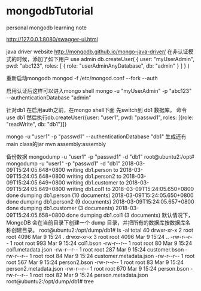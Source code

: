 # mongodbTutorial
personal mongodb learning note

http://127.0.0.1:8080/swagger-ui.html

java driver website http://mongodb.github.io/mongo-java-driver/
在非认证模式的时候，添加了如下用户
use admin
db.createUser(
  {
    user: "myUserAdmin",
    pwd: "abc123",
    roles: [ { role: "userAdminAnyDatabase", db: "admin" } ]
  }
)

重新启动mongodb
mongod -f /etc/mongod.conf --fork --auth 

启用认证后这样可以进入mongo shell
mongo -u "myUserAdmin" -p "abc123" --authenticationDatabase "admin"


针对db1
在启用auth之前，在mongo shell下面
先switch到 db1 数据库。 命令use db1
然后执行db.createUser({user: "user1", pwd: "passwd1", roles: [{role: "readWrite", db: "db1"}]}


mongo -u "user1" -p "passwd1" --authenticationDatabase "db1"
生成还有main class的jar
mvn assembly:assembly


备份数据 mongodump  -u "user1" -p "passwd1" -d "db1"
root@ubuntu2:/opt# mongodump  -u "user1" -p "passwd1" -d "db1"
2018-03-09T15:24:05.648+0800    writing db1.person to
2018-03-09T15:24:05.648+0800    writing db1.person2 to
2018-03-09T15:24:05.649+0800    writing db1.customer to
2018-03-09T15:24:05.649+0800    writing db1.col1 to
2018-03-09T15:24:05.650+0800    done dumping db1.person (10 documents)
2018-03-09T15:24:05.650+0800    done dumping db1.person2 (9 documents)
2018-03-09T15:24:05.657+0800    done dumping db1.customer (3 documents)
2018-03-09T15:24:05.658+0800    done dumping db1.col1 (3 documents)
默认情况下，MongoDB 会在当前目录下创建一个 dump 目录，并把所有的数据库按数据库名称创建目录。
root@ubuntu2:/opt/dump/db1# ls -al
total 40
drwxr-xr-x 2 root root 4096 Mar  9 15:24 .
drwxr-xr-x 3 root root 4096 Mar  9 15:24 ..
-rw-r--r-- 1 root root  993 Mar  9 15:24 col1.bson
-rw-r--r-- 1 root root   80 Mar  9 15:24 col1.metadata.json
-rw-r--r-- 1 root root  287 Mar  9 15:24 customer.bson
-rw-r--r-- 1 root root   84 Mar  9 15:24 customer.metadata.json
-rw-r--r-- 1 root root  567 Mar  9 15:24 person2.bson
-rw-r--r-- 1 root root   83 Mar  9 15:24 person2.metadata.json
-rw-r--r-- 1 root root  670 Mar  9 15:24 person.bson
-rw-r--r-- 1 root root   82 Mar  9 15:24 person.metadata.json
root@ubuntu2:/opt/dump/db1# tree

